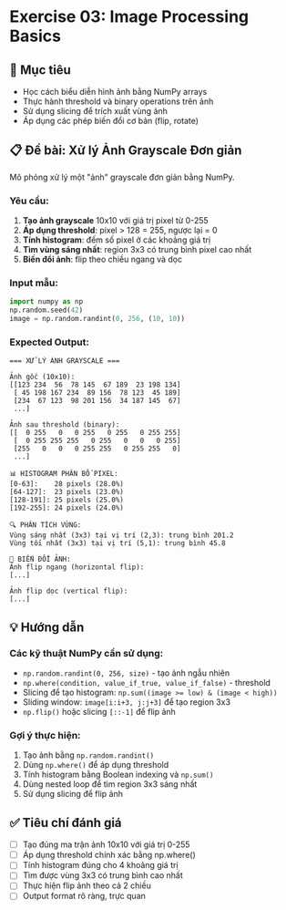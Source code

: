 # Exercise 03: Image Processing Basics

## 🎯 Mục tiêu

- Học cách biểu diễn hình ảnh bằng NumPy arrays
- Thực hành threshold và binary operations trên ảnh
- Sử dụng slicing để trích xuất vùng ảnh
- Áp dụng các phép biến đổi cơ bản (flip, rotate)

## 📋 Đề bài: Xử lý Ảnh Grayscale Đơn giản

Mô phỏng xử lý một "ảnh" grayscale đơn giản bằng NumPy.

### Yêu cầu:

1. **Tạo ảnh grayscale** 10x10 với giá trị pixel từ 0-255
2. **Áp dụng threshold**: pixel > 128 = 255, ngược lại = 0
3. **Tính histogram**: đếm số pixel ở các khoảng giá trị
4. **Tìm vùng sáng nhất**: region 3x3 có trung bình pixel cao nhất
5. **Biến đổi ảnh**: flip theo chiều ngang và dọc

### Input mẫu:

```python
import numpy as np
np.random.seed(42)
image = np.random.randint(0, 256, (10, 10))
```

### Expected Output:

```
=== XỬ LÝ ẢNH GRAYSCALE ===

Ảnh gốc (10x10):
[[123 234  56  78 145  67 189  23 198 134]
 [ 45 198 167 234  89 156  78 123  45 189]
 [234  67 123  98 201 156  34 187 145  67]
 ...]

Ảnh sau threshold (binary):
[[  0 255   0   0 255   0 255   0 255 255]
 [  0 255 255 255   0 255   0   0   0 255]
 [255   0   0   0 255 255   0 255 255   0]
 ...]

📊 HISTOGRAM PHÂN BỐ PIXEL:
[0-63]:    28 pixels (28.0%)
[64-127]:  23 pixels (23.0%)
[128-191]: 25 pixels (25.0%)
[192-255]: 24 pixels (24.0%)

🔍 PHÂN TÍCH VÙNG:
Vùng sáng nhất (3x3) tại vị trí (2,3): trung bình 201.2
Vùng tối nhất (3x3) tại vị trí (5,1): trung bình 45.8

🔄 BIẾN ĐỔI ẢNH:
Ảnh flip ngang (horizontal flip):
[...]

Ảnh flip dọc (vertical flip):
[...]
```

## 💡 Hướng dẫn

### Các kỹ thuật NumPy cần sử dụng:

- `np.random.randint(0, 256, size)` - tạo ảnh ngẫu nhiên
- `np.where(condition, value_if_true, value_if_false)` - threshold
- Slicing để tạo histogram: `np.sum((image >= low) & (image < high))`
- Sliding window: `image[i:i+3, j:j+3]` để tạo region 3x3
- `np.flip()` hoặc slicing `[::-1]` để flip ảnh

### Gợi ý thực hiện:

1. Tạo ảnh bằng `np.random.randint()`
2. Dùng `np.where()` để áp dụng threshold
3. Tính histogram bằng Boolean indexing và `np.sum()`
4. Dùng nested loop để tìm region 3x3 sáng nhất
5. Sử dụng slicing để flip ảnh

## ✅ Tiêu chí đánh giá

- [ ] Tạo đúng ma trận ảnh 10x10 với giá trị 0-255
- [ ] Áp dụng threshold chính xác bằng np.where()
- [ ] Tính histogram đúng cho 4 khoảng giá trị
- [ ] Tìm được vùng 3x3 có trung bình cao nhất
- [ ] Thực hiện flip ảnh theo cả 2 chiều
- [ ] Output format rõ ràng, trực quan
